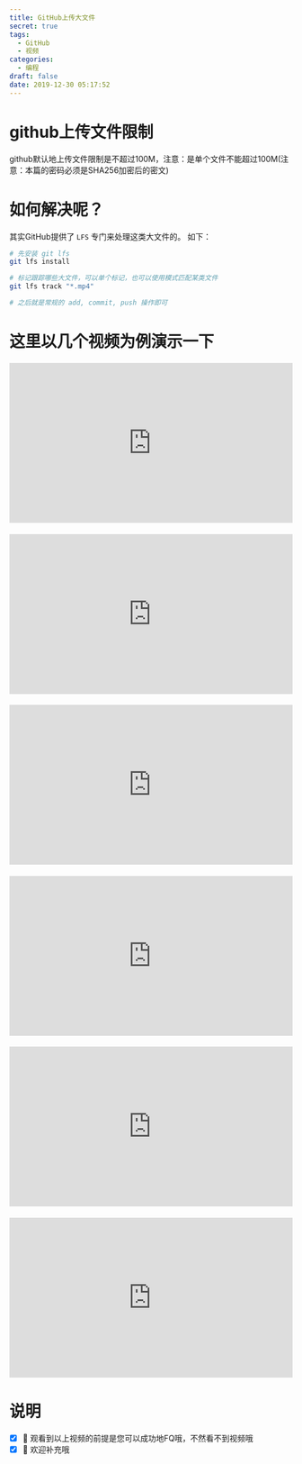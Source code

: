```yaml
---
title: GitHub上传大文件
secret: true
tags:
  - GitHub
  - 视频
categories:
  - 编程
draft: false
date: 2019-12-30 05:17:52
---
```


# github上传文件限制
github默认地上传文件限制是不超过100M，注意：是单个文件不能超过100M(注意：本篇的密码必须是SHA256加密后的密文)

# 如何解决呢？
其实GitHub提供了 `LFS` 专门来处理这类大文件的。
如下：

```bash
# 先安装 git lfs
git lfs install

# 标记跟踪哪些大文件，可以单个标记，也可以使用模式匹配某类文件
git lfs track "*.mp4"

# 之后就是常规的 add, commit, push 操作即可
```

# 这里以几个视频为例演示一下
<div style="width:100%;height:0px;position:relative;padding-bottom:56.250%;margin-top: 20px;"><iframe src="https://streamable.com/s/58743/wcgvid" frameborder="0" width="100%" height="100%" allowfullscreen style="width:100%;height:100%;position:absolute;left:0px;top:0px;overflow:hidden;"></iframe></div>

<div style="width:100%;height:0px;position:relative;padding-bottom:56.250%;margin-top: 20px;"><iframe src="https://streamable.com/s/b5669/hfmwv" frameborder="0" width="100%" height="100%" allowfullscreen style="width:100%;height:100%;position:absolute;left:0px;top:0px;overflow:hidden;"></iframe></div>

<div style="width:100%;height:0px;position:relative;padding-bottom:56.250%;margin-top: 20px;"><iframe src="https://streamable.com/s/2rmg8/lhlzaj" frameborder="0" width="100%" height="100%" allowfullscreen style="width:100%;height:100%;position:absolute;left:0px;top:0px;overflow:hidden;"></iframe></div>

<div style="width:100%;height:0px;position:relative;padding-bottom:56.250%;margin-top: 20px;"><iframe src="https://streamable.com/s/4csf1/xjejxe" frameborder="0" width="100%" height="100%" allowfullscreen style="width:100%;height:100%;position:absolute;left:0px;top:0px;overflow:hidden;"></iframe></div>

<div style="width:100%;height:0px;position:relative;padding-bottom:56.250%;margin-top: 20px;"><iframe src="https://streamable.com/s/i9ndt/ofkxmf" frameborder="0" width="100%" height="100%" allowfullscreen style="width:100%;height:100%;position:absolute;left:0px;top:0px;overflow:hidden;"></iframe></div>

<div style="width:100%;height:0px;position:relative;padding-bottom:56.250%;margin-top: 20px;"><iframe src="https://streamable.com/s/ibw58/agdzyi" frameborder="0" width="100%" height="100%" allowfullscreen style="width:100%;height:100%;position:absolute;left:0px;top:0px;overflow:hidden;"></iframe></div>

# 说明
 - [x] 🎉 观看到以上视频的前提是您可以成功地FQ哦，不然看不到视频哦
 - [x] 🏁 欢迎补充哦
